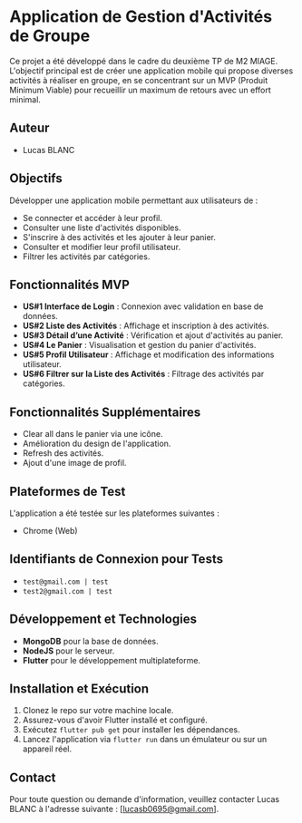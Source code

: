 # Application de Gestion d'Activités de Groupe

Ce projet a été développé dans le cadre du deuxième TP de M2 MIAGE. L'objectif principal est de créer une application mobile qui propose diverses activités à réaliser en groupe, en se concentrant sur un MVP (Produit Minimum Viable) pour recueillir un maximum de retours avec un effort minimal.

## Auteur

- Lucas BLANC

## Objectifs

Développer une application mobile permettant aux utilisateurs de :

- Se connecter et accéder à leur profil.
- Consulter une liste d'activités disponibles.
- S'inscrire à des activités et les ajouter à leur panier.
- Consulter et modifier leur profil utilisateur.
- Filtrer les activités par catégories.

## Fonctionnalités MVP

- **US#1 Interface de Login** : Connexion avec validation en base de données.
- **US#2 Liste des Activités** : Affichage et inscription à des activités.
- **US#3 Détail d’une Activité** : Vérification et ajout d'activités au panier.
- **US#4 Le Panier** : Visualisation et gestion du panier d'activités.
- **US#5 Profil Utilisateur** : Affichage et modification des informations utilisateur.
- **US#6 Filtrer sur la Liste des Activités** : Filtrage des activités par catégories.

## Fonctionnalités Supplémentaires

- Clear all dans le panier via une icône.
- Amélioration du design de l'application.
- Refresh des activités.
- Ajout d'une image de profil.

## Plateformes de Test

L'application a été testée sur les plateformes suivantes :

- Chrome (Web)


## Identifiants de Connexion pour Tests

- `test@gmail.com | test`
- `test2@gmail.com | test`

## Développement et Technologies

- **MongoDB** pour la base de données.
- **NodeJS** pour le serveur.
- **Flutter** pour le développement multiplateforme.

## Installation et Exécution

1. Clonez le repo sur votre machine locale.
2. Assurez-vous d'avoir Flutter installé et configuré.
3. Exécutez `flutter pub get` pour installer les dépendances.
4. Lancez l'application via `flutter run` dans un émulateur ou sur un appareil réel.

## Contact

Pour toute question ou demande d'information, veuillez contacter Lucas BLANC à l'adresse suivante : [lucasb0695@gmail.com].
